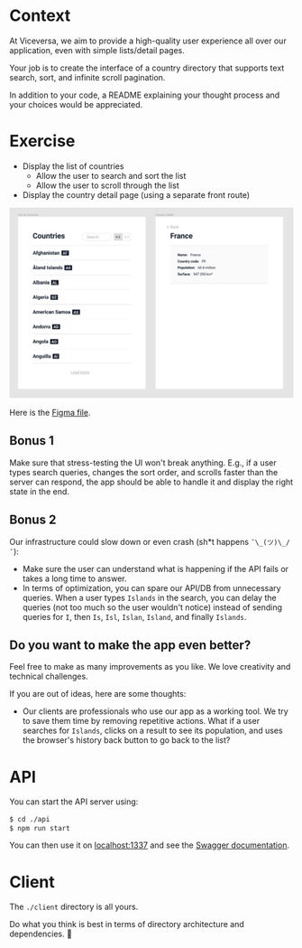# Context

At Viceversa, we aim to provide a high-quality user experience all over
our application, even with simple lists/detail pages.

Your job is to create the interface of a country directory that supports
text search, sort, and infinite scroll pagination.

In addition to your code, a README explaining your thought process and
your choices would be appreciated.

# Exercise

-   Display the list of countries
    -   Allow the user to search and sort the list
    -   Allow the user to scroll through the list
-   Display the country detail page (using a separate front route)

![](./design/screens.png)

Here is the [Figma file](https://www.figma.com/file/SiPUNLTh3QT9QDaVUnigwR/).

## Bonus 1

Make sure that stress-testing the UI won't break anything. E.g., if a
user types search queries, changes the sort order, and scrolls faster
than the server can respond, the app should be able to handle it and
display the right state in the end.

## Bonus 2

Our infrastructure could slow down or even crash (sh\*t happens
`¯\_(ツ)\_/¯`):

-   Make sure the user can understand what is happening if the
    API fails or takes a long time to answer.
-   In terms of optimization, you can spare our API/DB from
    unnecessary queries. When a user types `Islands` in the search,
    you can delay the queries (not too much so the user wouldn't
    notice) instead of sending queries for `I`, then `Is`, `Isl`,
    `Islan`, `Island`, and finally `Islands`.

## Do you want to make the app even better?

Feel free to make as many improvements as you like.
We love creativity and technical challenges.

If you are out of ideas, here are some thoughts:

-   Our clients are professionals who use our app as a working tool.
    We try to save them time by removing repetitive actions. What if
    a user searches for `Islands`, clicks on a result to see its
    population, and uses the browser's history back button to go
    back to the list?

# API

You can start the API server using:

```
$ cd ./api
$ npm run start
```

You can then use it on [localhost:1337](http://localhost:1337) and see
the [Swagger documentation](http://localhost:1337/documentation/).

# Client

The `./client` directory is all yours.

Do what you think is best in terms of directory architecture and
dependencies. 🙂
